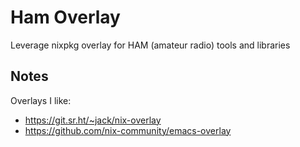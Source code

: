 # Ham Overlay

Leverage nixpkg overlay for HAM (amateur radio) tools and libraries

## Notes

Overlays I like:
  - https://git.sr.ht/~jack/nix-overlay
  - https://github.com/nix-community/emacs-overlay
